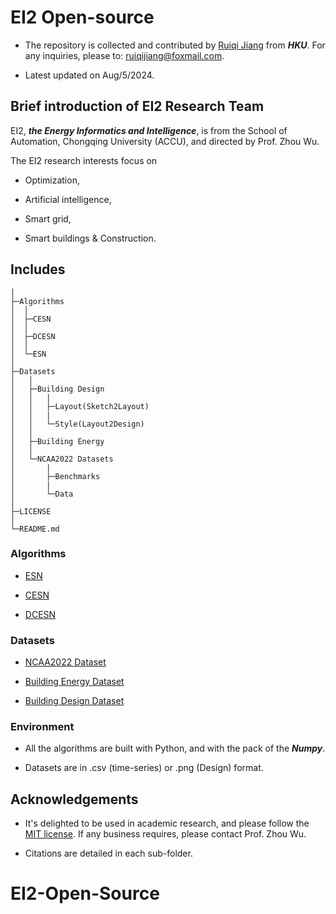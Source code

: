 # EI2 Open-source

- The repository is collected and contributed by [Ruiqi Jiang](https://richj233.github.io/) from ***HKU***. For any inquiries, please to: ruiqijiang@foxmail.com.

- Latest updated on Aug/5/2024.

## Brief introduction of EI2 Research Team

EI2, ***the Energy Informatics and Intelligence***, is from the School of Automation, Chongqing University (ACCU), and directed by Prof. Zhou Wu.

The EI2 research interests focus on 

- Optimization,

- Artificial intelligence,

- Smart grid,

- Smart buildings & Construction.

## Includes

    │
    ├─Algorithms
    │  │
    │  ├─CESN
    │  │
    │  ├─DCESN
    │  │
    │  └─ESN
    │
    ├─Datasets
    │	│
    │	├─Building Design
    │	│	|
    │	│	├─Layout(Sketch2Layout)
    │	│	|
    │	│	└─Style(Layout2Design)
    │	│	
    │	├─Building Energy
    │	│
    │	└─NCAA2022 Datasets
    │		|
    │		├─Benchmarks
    │		|
    │		└─Data
    │
    ├─LICENSE
    │
    └─README.md


### Algorithms

- [ESN](./Algorithms/ESN)

- [CESN](./Algorithms/CESN)

- [DCESN](./Algorithms/DCESN)

### Datasets

- [NCAA2022 Dataset](./Datasets/NCAA2022-Dataset)

- [Building Energy Dataset](./Datasets/Building-Energy)

- [Building Design Dataset](./Datasets/Building-Design) 

### Environment

- All the algorithms are built with Python, and with the pack of the ***Numpy***.

- Datasets are in .csv (time-series) or .png (Design) format.

## Acknowledgements

- It's delighted to be used in academic research, and please follow the [MIT license](./LICENSE). If any business requires, please contact Prof. Zhou Wu.

- Citations are detailed in each sub-folder.

# EI2-Open-Source
